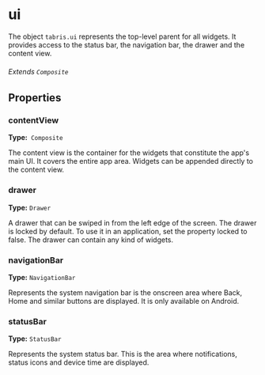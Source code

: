 # ui
The object `tabris.ui` represents the top-level parent for all widgets. It provides access to the status bar, the navigation bar, the drawer and the content view.

###### Extends `Composite`

## Properties

### contentView

**Type:**` Composite`

The content view is the container for the widgets that constitute the app's main UI. It covers the entire app area. Widgets can be appended directly to the content view.

### drawer

**Type:** `Drawer`

A drawer that can be swiped in from the left edge of the screen. The drawer is locked by default. To use it in an application, set the property locked to false. The drawer can contain any kind of widgets.

### navigationBar

**Type:** `NavigationBar`

Represents the system navigation bar is the onscreen area where Back, Home and similar buttons are displayed. It is only available on Android.

### statusBar

**Type:** `StatusBar`

Represents the system status bar. This is the area where notifications, status icons and device time are displayed.
